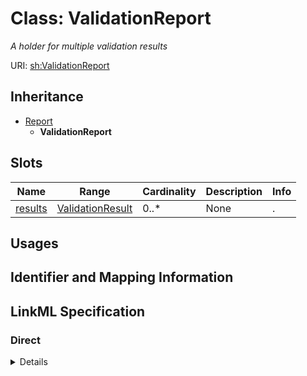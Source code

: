 # Class: ValidationReport
_A holder for multiple validation results_





URI: [sh:ValidationReport](http://www.w3.org/ns/shacl#ValidationReport)




## Inheritance

* [Report](Report.md)
    * **ValidationReport**




## Slots

| Name | Range | Cardinality | Description  | Info |
| ---  | --- | --- | --- | --- |
| [results](results.md) | [ValidationResult](ValidationResult.md) | 0..* | None  | . |


## Usages



## Identifier and Mapping Information









## LinkML Specification

<!-- TODO: investigate https://stackoverflow.com/questions/37606292/how-to-create-tabbed-code-blocks-in-mkdocs-or-sphinx -->

### Direct

<details>
```yaml
name: ValidationReport
description: A holder for multiple validation results
todos:
- add prov object
from_schema: https://w3id.org/linkml/validation_results
is_a: Report
slot_usage:
  results:
    name: results
    range: ValidationResult
class_uri: sh:ValidationReport

```
</details>

### Induced

<details>
```yaml
name: ValidationReport
description: A holder for multiple validation results
todos:
- add prov object
from_schema: https://w3id.org/linkml/validation_results
is_a: Report
slot_usage:
  results:
    name: results
    range: ValidationResult
attributes:
  results:
    name: results
    from_schema: https://w3id.org/linkml/validation_results
    slot_uri: sh:result
    multivalued: true
    alias: results
    owner: ValidationReport
    range: ValidationResult
class_uri: sh:ValidationReport

```
</details>